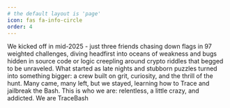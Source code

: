 ```yaml
---
# the default layout is 'page'
icon: fas fa-info-circle
order: 4
---
```


We kicked off in mid-2025 - just three friends chasing down flags in 97 weighted challenges, diving headfirst into oceans of weakness and bugs hidden in source code or logic creepling around crypto riddles that begged to be unraveled. What started as late nights and stubborn puzzles turned into something bigger: a crew built on grit, curiosity, and the thrill of the hunt. Many came, many left, but we stayed, learning how to Trace and jailbreak the Bash. This is who we are: relentless, a little crazy, and addicted. We are TraceBash
